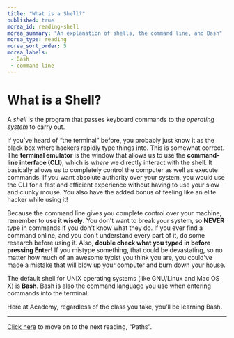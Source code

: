 ```yaml
---
title: "What is a Shell?"
published: true
morea_id: reading-shell
morea_summary: "An explanation of shells, the command line, and Bash"
morea_type: reading
morea_sort_order: 5
morea_labels:
 - Bash
 - command line
---
```


# What is a Shell?

A _shell_ is the program that passes keyboard commands to the _operating system_ to carry out.

If you’ve heard of “the terminal” before, you probably just know it as the black box where hackers rapidly type things into. This is somewhat correct. The **terminal emulator** is the window that allows us to use the **command-line interface (CLI)**, which is _where_ we directly interact with the shell. It basically allows us to completely control the computer as well as execute commands. If you want absolute authority over your system, you would use the CLI for a fast and efficient experience without having to use your slow and clunky mouse. You also have the added bonus of feeling like an elite hacker while using it!

Because the command line gives you complete control over your machine, remember to **use it wisely**. You don't want to break your system, so **NEVER** type in commands if you don't know what they do. If you ever find a command online, and you don't understand every part of it, do some research before using it. Also, **double check what you typed in before pressing Enter!** If you mistype something, that could be devastating, so no matter how much of an awesome typist you think you are, you could've made a mistake that will blow up your computer and burn down your house.

The default shell for UNIX operating systems (like GNU/Linux and Mac OS X) is **Bash**. Bash is also the command language you use when entering commands into the terminal.

Here at Academy, regardless of the class you take, you’ll be learning Bash.

---

[Click here](https://junior-devleague.github.io/JDLA-GNU-Linux-and-Python/morea/2_Intro_to_Command_Line/reading-paths.html) to move on to the next reading, “Paths”.

<br>
